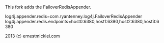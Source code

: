 This fork adds the FailoverRedisAppender.

log4j.appender.redis=com.ryantenney.log4j.FailoverRedisAppender
log4j.appender.redis.endpoints=host0:6380,host1:6380,host2:6380,host3:6380

2013 (c) ernestmicklei.com